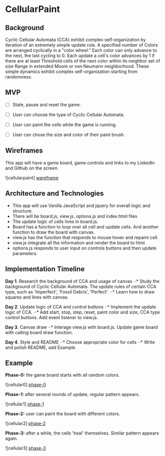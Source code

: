 # CellularPaint

## Background

Cyclic Cellular Automata (CCA) exhibit complex self-organization by iteration of an extremely simple update rule. A specified number of Colors are arranged cyclically in a "color wheel." Each color can only advance to the next, the last cycling to 0. Each update a cell's color advances by 1 if there are at least Threshold cells of the next color within its neighbor set of size Range in extended Moore or von Neumann neighborhood. These simple dynamics exhibit complex self-organization starting from randomness.



## MVP

- [ ] State, pause and reset the game.
- [ ] User can choose the type of Cyclic Cellular Automata.
- [ ] User can paint the cells while the game is running.
- [ ] User can chose the size and color of their paint brush.


## Wireframes

This app will have a game board, game controls and links to my LinkedIn and Github on the screen.

![cellularpaint] [wareframe]

## Architecture and Technologies

  * This app will use Vanilla JavaScript and jquery for overall logic and structure.
  * There will be board.js, view.js, options.js and index.html files
  * The update logic of cells lives in board.js.
  * Board has a function to loop over all cell and update cells. And another function to draw the board with canvas.
  * view.js has the function that responds to mouse hover and repaint cell.
  * view.js integrate all the information and render the board to html.
  * options.js responds to user input on controls buttons and then update parameters.

## Implementation Timeline

**Day 1**. Research the background of CCA and usage of canvas
⋅⋅* Study the background of Cyclic Cellular Automata. The update rules of certain CCA type, such as 'Imperfect', 'Fossil Debris', 'Perfect'.
⋅⋅* Learn how to draw squares and lines with canvas.


**Day 2**. Update logic of CCA and control buttons
⋅⋅* Implement the update logic of CCA.
⋅⋅* Add start, stop, step, reset, paint color and size, CCA type control buttons. Add event listener to view.js.


**Day 3**. Canvas draw
⋅⋅* Interage view.js with board.js. Update game board with calling board draw function.


**Day 4**. Style and README
⋅⋅* Choose appropriate color for cells
⋅⋅* Write and polish README, add Example.

## Example

  **Phase-0:** the game board starts with all random colors.

  ![cellular0] [phase-0]

  **Phase-1:** after several rounds of update, regular pattern appears.

  ![cellular1] [phase-1]

  **Phase-2:** user can paint the board with different colors.

  ![cellular2] [phase-2]

  **Phase-3:** after a while, the cells 'heal' themselves. Similar pattern appears again.

  ![cellular3] [phase-3]


  [wareframe]: ./docs/cellularpaint.png
  [phase-0]: ./docs/phase-0.png
  [phase-1]: ./docs/phase-1.png
  [phase-2]: ./docs/phase-2.png
  [phase-3]: ./docs/phase-3.png

